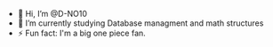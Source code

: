 - 👋 Hi, I’m @D-NO10
- 🌱 I’m currently studying Database managment and math structures
- ⚡ Fun fact: I'm a big one piece fan.

<!---
D-NO10/D-NO10 is a ✨ special ✨ repository because its `README.md` (this file) appears on your GitHub profile.
You can click the Preview link to take a look at your changes.
--->
